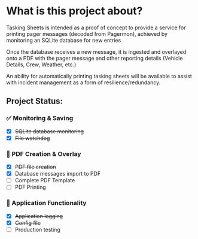 # What is this project about?
Tasking Sheets is intended as a proof of concept to provide a service for printing pager messages (decoded from Pagermon), achieved by monitoring an SQLite database for new entries

Once the database receives a new message, it is ingested and overlayed onto a PDF with the pager message and other reporting details (Vehicle Details, Crew, Weather, etc.)

An ability for automatically printing tasking sheets will be available to assist with incident management as a form of resilience/redundancy.

## __Project Status:__

### :white_check_mark: Monitoring & Saving

- [x] ~~SQLite database monitoring~~
- [x] ~~File watchdog~~

### :repeat: PDF Creation & Overlay
- [x] ~~PDF file creation~~
- [x] Database messages import to PDF
- [ ] Complete PDF Template
- [ ] PDF Printing

### :repeat: Application Functionality
- [x] ~~Application logging~~
- [x] ~~Config file~~
- [ ] Production testing

